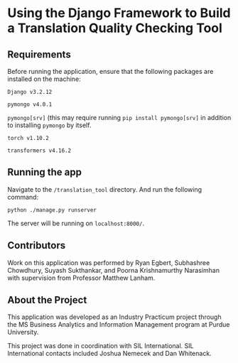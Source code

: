# Using the Django Framework to Build a Translation Quality Checking Tool

## Requirements
Before running the application, ensure that the following packages are installed on the machine:

```Django v3.2.12```

```pymongo v4.0.1```

```pymongo[srv]``` (this may require running ```pip install pymongo[srv]``` in addition to installing ```pymongo``` by itself.

```torch v1.10.2```

```transformers v4.16.2```

## Running the app
Navigate to the ```/translation_tool``` directory. And run the following command:

```python ./manage.py runserver```

The server will be running on ```localhost:8000/```.

## Contributors
Work on this application was performed by Ryan Egbert, Subhashree Chowdhury, Suyash Sukthankar, and Poorna Krishnamurthy Narasimhan with supervision from Professor Matthew Lanham.

## About the Project
This application was developed as an Industry Practicum project through the MS Business Analytics and Information Management program at Purdue University. 

This project was done in coordination with SIL International. SIL International contacts included Joshua Nemecek and Dan Whitenack.
